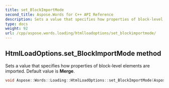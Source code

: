 ```yaml
---
title: set_BlockImportMode
second_title: Aspose.Words for C++ API Reference
description: Sets a value that specifies how properties of block-level elements are imported. Default value is Merge. 
type: docs
weight: 92
url: /cpp/aspose.words.loading/htmlloadoptions/set_blockimportmode/
---
```

## HtmlLoadOptions.set_BlockImportMode method


Sets a value that specifies how properties of block-level elements are imported. Default value is **Merge**.

```cpp
void Aspose::Words::Loading::HtmlLoadOptions::set_BlockImportMode(Aspose::Words::Loading::BlockImportMode value)
```

